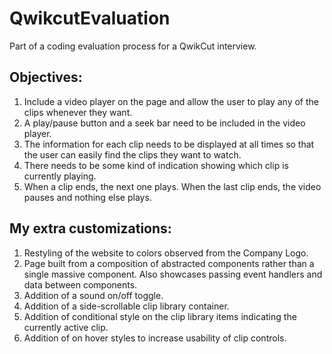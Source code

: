 # QwikcutEvaluation

Part of a coding evaluation process for a QwikCut interview.

## Objectives:

1. Include a video player on the page and allow the user to play any of the clips whenever they want.
2. A play/pause button and a seek bar need to be included in the video player.
3. The information for each clip needs to be displayed at all times so that the user can easily find the clips they want to watch.
4. There needs to be some kind of indication showing which clip is currently playing.
5. When a clip ends, the next one plays. When the last clip ends, the video pauses and nothing else plays.

## My extra customizations:

1. Restyling of the website to colors observed from the Company Logo.
2. Page built from a composition of abstracted components rather than a single massive component. Also showcases passing event handlers and data between components.
3. Addition of a sound on/off toggle.
4. Addition of a side-scrollable clip library container.
5. Addition of conditional style on the clip library items indicating the currently active clip.
6. Addition of on hover styles to increase usability of clip controls.
